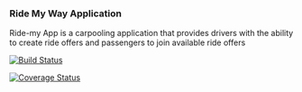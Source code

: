 ### Ride My Way Application

Ride-my App is a carpooling application that provides drivers with the ability to create ride offers
and passengers to join available ride offers

[![Build Status](https://travis-ci.org/adex001/RideMyWay.svg?branch=travis-configuration)](https://travis-ci.org/adex001/RideMyWay)

[![Coverage Status](https://coveralls.io/repos/github/adex001/RideMyWay/badge.svg?branch=coveralls-configuration)](https://coveralls.io/github/adex001/RideMyWay?branch=coveralls-configuration)
